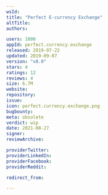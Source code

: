 ```yaml
---
wsId: 
title: "Perfect E-currency Exchange"
altTitle: 
authors:

users: 1000
appId: perfect.currency.exchange
released: 2019-07-22
updated: 2019-09-07
version: "v8.0"
stars: 4
ratings: 12
reviews: 4
size: 6.7M
website: 
repository: 
issue: 
icon: perfect.currency.exchange.png
bugbounty: 
meta: obsolete
verdict: wip
date: 2021-08-27
signer: 
reviewArchive:

providerTwitter: 
providerLinkedIn: 
providerFacebook: 
providerReddit: 

redirect_from:

---
```


